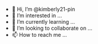 - 👋 Hi, I’m @kimberly21-pin
- 👀 I’m interested in ...
- 🌱 I’m currently learning ...
- 💞️ I’m looking to collaborate on ...
- 📫 How to reach me ...

<!---
kimberly21-pin/kimberly21-pin is a ✨ special ✨ repository because its `README.md` (this file) appears on your GitHub profile.
You can click the Preview link to take a look at your changes.
--->
